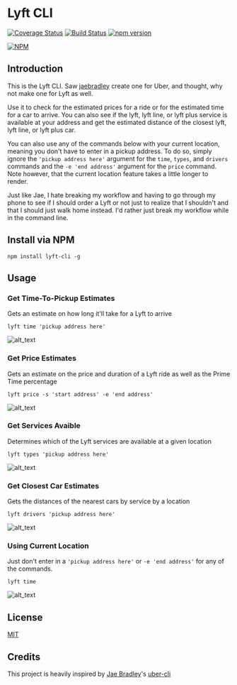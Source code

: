 # Lyft CLI
[![Coverage Status](https://coveralls.io/repos/github/djchie/lyft-cli/badge.svg?branch=master)](https://coveralls.io/github/djchie/lyft-cli?branch=master)
[![Build Status](https://travis-ci.org/djchie/lyft-cli.svg?branch=master)](https://travis-ci.org/djchie/lyft-cli)
[![npm version](https://badge.fury.io/js/lyft-cli.svg)](https://badge.fury.io/js/lyft-cli)


[![NPM](https://nodei.co/npm/lyft-cli.png?downloads=true)](https://nodei.co/npm/lyft-cli/)

## Introduction

This is the Lyft CLI. Saw [jaebradley](https://github.com/jaebradley) create one for Uber, and thought, why not make one for Lyft as well.

Use it to check for the estimated prices for a ride or for the estimated time for a car to arrive. You can also see if the lyft, lyft line, or lyft plus service is available at your address and get the estimated distance of the closest lyft, lyft line, or lyft plus car.

You can also use any of the commands below with your current location, meaning you don't have to enter in a pickup address. To do so, simply ignore the `'pickup address here'` argument for the `time`, `types`, and `drivers` commands and the `-e 'end address'` argument for the `price` command. Note however, that the current location feature takes a little longer to render.

Just like Jae, I hate breaking my workflow and having to go through my phone to see if I should order a Lyft or not just to realize that I shouldn't and that I should just walk home instead. I'd rather just break my workflow while in the command line. 

## Install via NPM

```
npm install lyft-cli -g
```

## Usage

### Get Time-To-Pickup Estimates

Gets an estimate on how long it'll take for a Lyft to arrive

```
lyft time 'pickup address here'
```

![alt_text](http://imgur.com/vbDsRN2.png)

### Get Price Estimates

Gets an estimate on the price and duration of a Lyft ride as well as the Prime Time percentage

```
lyft price -s 'start address' -e 'end address'
```

![alt_text](http://imgur.com/DY1Valy.png)

### Get Services Avaible

Determines which of the Lyft services are available at a given location

```
lyft types 'pickup address here'
```

![alt_text](http://imgur.com/fgABMMx.png)

### Get Closest Car Estimates

Gets the distances of the nearest cars by service by a location

```
lyft drivers 'pickup address here'
```

![alt_text](http://imgur.com/9QkaVr8.png)

### Using Current Location

Just don't enter in a `'pickup address here'` or `-e 'end address'` for any of the commands.

```
lyft time
```

![alt_text](http://imgur.com/CZTCtQV.png)

## License

[MIT](LICENSE.md)

## Credits

This project is heavily inspired by [Jae Bradley](https://github.com/jaebradley)'s [uber-cli](https://github.com/jaebradley/uber-cli)
